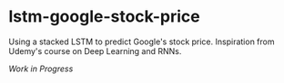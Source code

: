 # lstm-google-stock-price

Using a stacked LSTM to predict Google's stock price. Inspiration from Udemy's course on Deep Learning and RNNs.

*Work in Progress*
